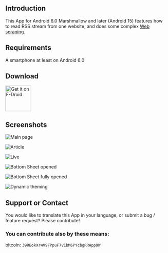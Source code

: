 ## Introduction

This App for Android 6.0 Marshmallow and later (Android 15) features how to read RSS stream from one website, and does some complex [Web scraping](https://en.wikipedia.org/wiki/Web_scraping).

## Requirements

A smartphone at least on Android 6.0

## Download

<a href="https://f-droid.org/packages/org.mbach.lemonde/"><img src="https://f-droid.org/badge/get-it-on.png" alt="Get it on F-Droid" height="80"></a>

## Screenshots

![Main page](https://mbach.github.io/LeMondeRssReader/screenshots/main.jpg)

![Article](https://mbach.github.io/LeMondeRssReader/screenshots/article.jpg)

![Live](https://mbach.github.io/LeMondeRssReader/screenshots/live.jpg)

![Bottom Sheet opened](https://mbach.github.io/LeMondeRssReader/screenshots/bottomsheet_1.jpg)

![Bottom Sheet fully opened](https://mbach.github.io/LeMondeRssReader/screenshots/bottomsheet_2.jpg)

![Dynamic theming](https://mbach.github.io/LeMondeRssReader/screenshots/themes.jpg)

## Support or Contact

You would like to translate this App in your language, or submit a bug / feature request? Please contribute!

### You can contribute also by these means:

bitcoin: `39RBokXr4V9FPpuF7v1bM6PYcbgRRApp9W`
